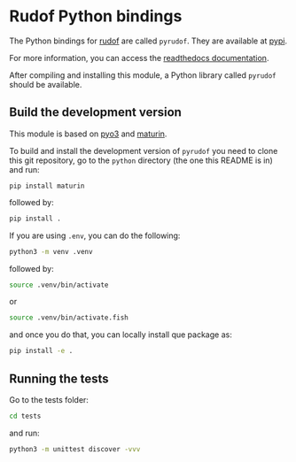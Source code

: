 # Rudof Python bindings

The Python bindings for [rudof](https://rudof-project.github.io/) are called `pyrudof`. They are available at [pypi](https://pypi.org/project/pyrudof/).

For more information, you can access the [readthedocs documentation](https://pyrudof.readthedocs.io/en/latest/).

After compiling and installing this module, a Python library  called `pyrudof` should be available.  

## Build the development version

This module is based on [pyo3](https://pyo3.rs/) and [maturin](https://www.maturin.rs/).

To build and install the development version of `pyrudof` you need to clone this git repository, go to the `python` directory (the one this README is in) and run:

```
pip install maturin
```

followed by:

```sh
pip install .
```

If you are using `.env`, you can do the following:

```sh
python3 -m venv .venv
```

followed by: 

```sh
source .venv/bin/activate
```

or

```sh
source .venv/bin/activate.fish
```

and once you do that, you can locally install que package as:

```sh
pip install -e .
```

## Running the tests

Go to the tests folder: 

```sh
cd tests
```

and run: 

```sh
python3 -m unittest discover -vvv
```